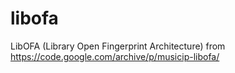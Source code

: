 # libofa
LibOFA (Library Open Fingerprint Architecture) from https://code.google.com/archive/p/musicip-libofa/
